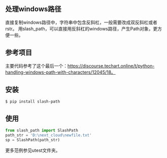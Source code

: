 ## 处理windows路径

直接复制windows路径中，字符串中包含反斜杠，一般需要改成双反斜杠或者rstr。
用slash_path，可以直接用反斜杠的windows路径，产生Path对象，更方便一些。


## 参考项目

主要代码参考了这个最后一个：https://discourse.techart.online/t/python-handling-windows-path-with-characters/12045/18。

## 安装
```
$ pip install slash-path
```


## 使用

```python
from slash_path import SlashPath
path_str = 'D:\next_cloud\newfile.txt'
sp = SlashPath(path_str)

```
更多范例参见utest文件夹。